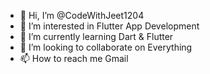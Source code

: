 - 👋 Hi, I’m @CodeWithJeet1204
- 👀 I’m interested in Flutter App Development
- 🌱 I’m currently learning Dart & Flutter
- 💞️ I’m looking to collaborate on Everything
- 📫 How to reach me Gmail

<!---
CodeWithJeet1204/CodeWithJeet1204 is a ✨ special ✨ repository because its `README.md` (this file) appears on your GitHub profile.
You can click the Preview link to take a look at your changes.
--->
